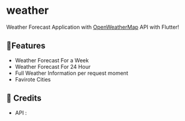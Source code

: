 # weather

Weather Forecast Application with [OpenWeatherMap](https://openweathermap.org/api) API with Flutter!

## 🚀Features

* Weather Forecast For a Week
* Weather Forecast For 24 Hour
* Full Weather Information per request moment
* Favirote Cities

## 🔧 Credits

* API :
